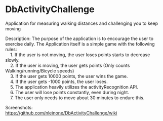 # DbActivityChallenge
Application for measuring walking distances and challenging you to keep moving

Description:
The purpose of the application is to encourage the user to exercise daily. The Application itself is a simple game with the following rules:  
    1. If the user is not moving, the user loses points starts to decrease slowly.  
    2. If the user is moving, the user gets points (Only counts Walking/running/Bicycle speeds)  
    3. If the user gets 10000 points, the user wins the game.  
    4. If the user gets -1000 points, the user loses.  
    5. The application heavily utilizes the activityRecognition API.  
    6. The user will lose points constantly, even during night.  
    7. The user only needs to move about 30 minutes to endure this.  
    
Screenshots:  
https://github.com/nleinone/DbActivityChallenge/wiki
